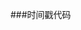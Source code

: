 ###时间戳代码
        <!DOCTYPE html>
        <html>
        <head>
        <meta charset="UTF-8">
        <title>yshijianchuo</title>
        <script type="text/javascript">



        </script>
        <style type="text/css">

        #aaa{

	       color: red;
	       height: 400px;
	       font-size: 50px;
        }
        #bbb{

	       color: blue;
	       height: 400px;
	       font-size: 50px;
        }

        </style>
        </head>
        <body >
        <p id="aaa"></p>
        <p id="bbb"></p>	
        <script >
        var shijangchuo= new Date();

        document.getElementById('aaa').innerHTML=shijangchuo;
        document.getElementById("bbb").innerHTML = shijangchuo.getTime();
  
        </script>
		

        </body>
        </html>

